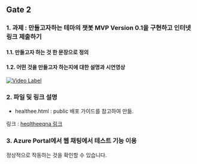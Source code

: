 ## Gate 2

### 1. 과제 : 만들고자하는 테마의 챗봇 MVP Version 0.1을 구현하고 인터넷 링크 제출하기

#### 1.1. 만들고자 하는 것 한 문장으로 정의


#### 1.2. 어떤 것을 만들고자 하는지에 대한 설명과 시연영상 

[![Video Label](https://img.youtube.com/vi/94DRW2vDCss/0.jpg)](https://youtu.be/94DRW2vDCss)

### 2. 파일 및 링크 설명

* healthee.html : public 배포 가이드를 참고하여 만듦. 

링크 : [heqltheeqna 링크](https://htmlpreview.github.io/?https://github.com/yjo5252/chatee/blob/master/Gate2/healtheeqna.html)

### 3. Azure Portal에서 웹 채팅에서 테스트 기능 이용

정상적으로 작동하는 것을 확인할 수 있습니다.

